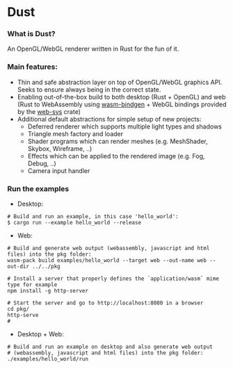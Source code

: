 # Dust

### What is Dust?

An OpenGL/WebGL renderer written in Rust for the fun of it.

### Main features:

- Thin and safe abstraction layer on top of OpenGL/WebGL graphics API. Seeks to ensure always being in the correct state.
- Enabling out-of-the-box build to both desktop (Rust + OpenGL) and web (Rust to WebAssembly using [wasm-bindgen](https://rustwasm.github.io/wasm-bindgen/) + WebGL bindings provided by the [web-sys](https://rustwasm.github.io/wasm-bindgen/api/web_sys/) crate)
- Additional default abstractions for simple setup of new projects:
    - Deferred renderer which supports multiple light types and shadows
    - Triangle mesh factory and loader
    - Shader programs which can render meshes (e.g. MeshShader, Skybox, Wireframe, ..)
    - Effects which can be applied to the rendered image (e.g. Fog, Debug, ..)
    - Camera input handler

### Run the examples

- Desktop: 
```console
# Build and run an example, in this case 'hello_world':
$ cargo run --example hello_world --release
``` 
- Web: 
```console
# Build and generate web output (webassembly, javascript and html files) into the pkg folder:
wasm-pack build examples/hello_world --target web --out-name web --out-dir ../../pkg

# Install a server that properly defines the `application/wasm` mime type for example
npm install -g http-server

# Start the server and go to http://localhost:8080 in a browser
cd pkg/
http-serve
# 
``` 

- Desktop + Web: 
```console
# Build and run an example on desktop and also generate web output 
# (webassembly, javascript and html files) into the pkg folder:
./examples/hello_world/run 
``` 